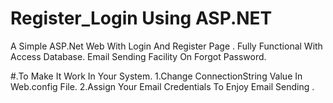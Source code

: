 # Register_Login Using ASP.NET
A Simple ASP.Net Web With Login And Register Page .
Fully Functional With Access Database.
Email Sending Facility On Forgot Password.

#.To Make It Work In Your System.
1.Change ConnectionString Value In Web.config File.
2.Assign Your Email Credentials To Enjoy Email Sending .
